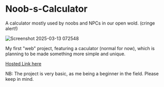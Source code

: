 # Noob-s-Calculator
A calculator mostly used by noobs and NPCs in our open wold. (cringe alert!)

![Screenshot 2025-03-13 072548](https://github.com/user-attachments/assets/2405c64a-5ed8-41d9-8164-138cc95699a0)

My first "web" project, featuring a caculator (normal for now), which is planning to be made something more simple and unique.

[Hosted Link here](https://joellijo32.github.io/Noob-s-Calculator/)






NB: The project is very basic, as me being a beginner in the field. Please keep in mind.

